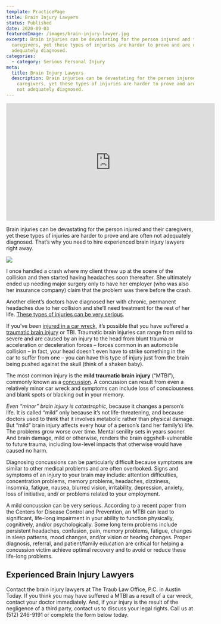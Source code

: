 ```yaml
---
template: PracticePage
title: Brain Injury Lawyers
status: Published
date: 2020-09-03
featuredImage: /images/brain-injury-lawyer.jpg
excerpt: Brain injuries can be devastating for the person injured and their
  caregivers, yet these types of injuries are harder to prove and are often not
  adequately diagnosed.
categories:
  - category: Serious Personal Injury
meta:
  title: Brain Injury Lawyers
  description: Brain injuries can be devastating for the person injured and their
    caregivers, yet these types of injuries are harder to prove and are often
    not adequately diagnosed.
---
```



<iframe width="560" height="315" src="https://www.youtube.com/embed/Jq5jiFldx4o" frameborder="0" allow="accelerometer; autoplay; encrypted-media; gyroscope; picture-in-picture" allowfullscreen></iframe>

<!--StartFragment-->

Brain injuries can be devastating for the person injured and their caregivers, yet these types of injuries are harder to prove and are often not adequately diagnosed. That’s why you need to hire experienced brain injury lawyers right away.

<!--EndFragment-->

![](/images/study-shows-brain-injuries-may-increase-suicide-risk.jpg)



<!--StartFragment-->

I once handled a crash where my client threw up at the scene of the collision and then started having headaches soon thereafter. She ultimately ended up needing major surgery only to have her employer (who was also her insurance company) claim that the problem was there before the crash.

Another client’s doctors have diagnosed her with chronic, permanent headaches due to her collision and she’ll need treatment for the rest of her life. [These types of injuries can be very serious](https://www.austinaccidentlawyer.com/practice-areas/serious-personal-injury/).

If you’ve been [injured in a car wreck](https://www.austinaccidentlawyer.com/practice-areas/car-accidents/), it’s possible that you have suffered a [traumatic brain injury](https://www.austinaccidentlawyer.com/practice-areas/traumatic-brain-injuries-tbi/) or TBI. Traumatic brain injuries can range from mild to severe and are caused by an injury to the head from blunt trauma or acceleration or deceleration forces – forces common in an automobile collision – in fact, your head doesn’t even have to strike something in the car to suffer from one – you can have this type of injury just from the brain being pushed against the skull (think of a shaken baby).

The most common injury is the **mild traumatic brain injury** (“MTBI”), commonly known as a [concussion](https://www.austinaccidentlawyer.com/practice-areas/concussion-injury/). A concussion can result from even a relatively minor car wreck and symptoms can include loss of consciousness and blank spots or blacking out in your memory.

*Even “minor” brain injury is catastrophic*, because it changes a person’s life. It is called “mild” only because it’s not life-threatening, and because doctors used to think that it involves metabolic rather than physical damage. But “mild” brain injury affects every hour of a person’s (and her family’s) life. The problems grow worse over time. Mental senility sets in years sooner. And brain damage, mild or otherwise, renders the brain eggshell-vulnerable to future trauma, including low-level impacts that otherwise would have caused no harm.

Diagnosing concussions can be particularly difficult because symptoms are similar to other medical problems and are often overlooked. Signs and symptoms of an injury to your brain may include: attention difficulties, concentration problems, memory problems, headaches, dizziness, insomnia, fatigue, nausea, blurred vision, irritability, depression, anxiety, loss of initiative, and/ or problems related to your employment.

A mild concussion can be very serious. According to a recent paper from the Centers for Disease Control and Prevention, an MTBI can lead to significant, life-long impairment in your ability to function physically, cognitively, and/or psychologically. Some long term problems include persistent headaches, confusion, pain, memory problems, fatigue, changes in sleep patterns, mood changes, and/or vision or hearing changes. Proper diagnosis, referral, and patient/family education are critical for helping a concussion victim achieve optimal recovery and to avoid or reduce these life-long problems.

## Experienced Brain Injury Lawyers

Contact the brain injury lawyers at The Traub Law Office, P.C. in Austin Today. If you think you may have suffered a MTBI as a result of a car wreck, contact your doctor immediately. And, if your injury is the result of the negligence of a third party, contact us to discuss your legal rights. Call us at (512) 246-9191 or complete the form below today.

<!--EndFragment-->